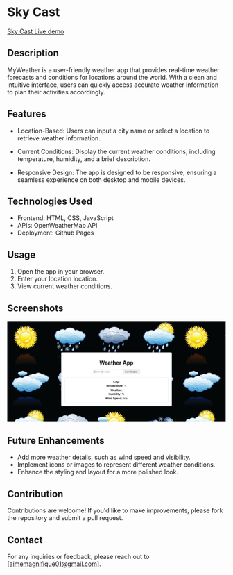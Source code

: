 # Sky Cast

[Sky Cast Live demo](https://aimemagni.github.io/sky-cast/)


## Description

MyWeather is a user-friendly weather app that provides real-time weather forecasts and conditions for locations around the world. With a clean and intuitive interface, users can quickly access accurate weather information to plan their activities accordingly.

## Features

- Location-Based: Users can input a city name or select a location to retrieve weather information.

- Current Conditions: Display the current weather conditions, including temperature, humidity, and a brief description.

- Responsive Design: The app is designed to be responsive, ensuring a seamless experience on both desktop and mobile devices.
  

## Technologies Used

- Frontend: HTML, CSS, JavaScript
- APIs: OpenWeatherMap API
- Deployment: Github Pages

## Usage

1. Open the app in your browser.
2. Enter your location location.
3. View current weather conditions.

## Screenshots

![Screenshot 1](/Screenshot.jpg)

## Future Enhancements

- Add more weather details, such as wind speed and visibility.
- Implement icons or images to represent different weather conditions.
- Enhance the styling and layout for a more polished look.

## Contribution

Contributions are welcome! If you'd like to make improvements, please fork the repository and submit a pull request.

## Contact

For any inquiries or feedback, please reach out to [aimemagnifique01@gmail.com].
